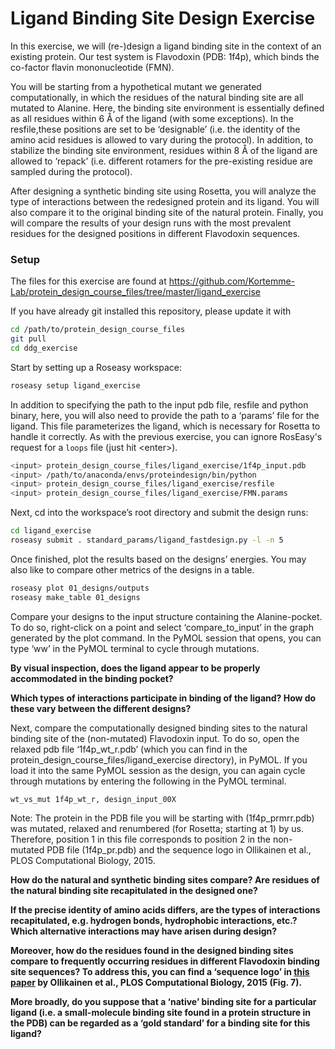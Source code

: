 Ligand Binding Site Design Exercise
===


In this exercise, we will (re-)design a ligand binding site in the context of an existing protein. Our test system is Flavodoxin (PDB: 1f4p), which binds the co-factor flavin mononucleotide (FMN).

You will be starting from a hypothetical mutant we generated computationally, in which the residues of the natural binding site are all mutated to Alanine. Here, the binding site environment is essentially defined as all residues within 6 Å of the ligand (with some exceptions). In the resfile,these positions are set to be ‘designable’ (i.e. the identity of the amino acid residues is allowed to vary during the protocol). In addition, to stabilize the binding site environment, residues within 8 Å of the ligand are allowed to ‘repack’ (i.e. different rotamers for the pre-existing residue are sampled during the protocol).

After designing a synthetic binding site using Rosetta, you will analyze the type of interactions between the redesigned protein and its ligand. You will also compare it to the original binding site of the natural protein. Finally, you will compare the results of your design runs with the most prevalent residues for the designed positions in different Flavodoxin sequences.

### Setup

The files for this exercise are found at https://github.com/Kortemme-Lab/protein_design_course_files/tree/master/ligand_exercise

If you have already git installed this repository, please update it with

```bash
cd /path/to/protein_design_course_files
git pull
cd ddg_exercise
```

Start by setting up a Roseasy workspace:

```bash
roseasy setup ligand_exercise
```

In addition to specifying the path to the input pdb file, resfile and python binary, here, you will also need to provide the path to a ‘params’ file for the ligand. This file parameterizes the ligand, which is necessary for Rosetta to handle it correctly. As with the previous exercise, you can ignore RosEasy's request for a `loops` file (just hit \<enter\>).

```bash
<input> protein_design_course_files/ligand_exercise/1f4p_input.pdb
<input> /path/to/anaconda/envs/proteindesign/bin/python
<input> protein_design_course_files/ligand_exercise/resfile
<input> protein_design_course_files/ligand_exercise/FMN.params
```

Next, cd into the workspace’s root directory and submit the design runs:

```bash
cd ligand_exercise
roseasy submit . standard_params/ligand_fastdesign.py -l -n 5
```

Once finished, plot the results based on the designs’ energies. You may also like to compare other metrics of the designs in a table.

```bash
roseasy plot 01_designs/outputs
roseasy make_table 01_designs
```

Compare your designs to the input structure containing the Alanine-pocket. To do so, right-click on a point and select ‘compare_to_input’ in the graph generated by the plot command.
In the PyMOL session that opens, you can type ‘ww’ in the PyMOL terminal to cycle through mutations.

**By visual inspection, does the ligand appear to be properly accommodated in the binding pocket?**

**Which types of interactions participate in binding of the ligand? How do these vary between the different designs?**

Next, compare the computationally designed binding sites to the natural binding site of the (non-mutated) Flavodoxin input. To do so, open the relaxed pdb file ‘1f4p_wt_r.pdb’ (which you can find in the protein_design_course_files/ligand_exercise directory), in PyMOL. If you load it into the same PyMOL session as the design, you can again cycle through mutations by entering the following in the PyMOL terminal.

```
wt_vs_mut 1f4p_wt_r, design_input_00X
```

Note:
The protein in the PDB file you will be starting with (1f4p_prmrr.pdb) was mutated, relaxed and renumbered (for Rosetta; starting at 1) by us. Therefore, position 1 in this file corresponds to position 2 in the non-mutated PDB file (1f4p_pr.pdb) and the sequence logo in Ollikainen et al., PLOS Computational Biology, 2015.

**How do the natural and synthetic binding sites compare? Are residues of the natural binding site recapitulated in the designed one?**

**If the precise identity of amino acids differs, are the types of interactions recapitulated, e.g. hydrogen bonds, hydrophobic interactions, etc.? Which alternative interactions may have arisen during design?**

**Moreover, how do the residues found in the designed binding sites compare to frequently occurring residues in different Flavodoxin binding site sequences? To address this, you can find a ‘sequence logo’ in [this paper](https://journals.plos.org/ploscompbiol/article?id=10.1371/journal.pcbi.1004335) by Ollikainen et al., PLOS Computational Biology, 2015 (Fig. 7).**

**More broadly, do you suppose that a ‘native’ binding site for a particular ligand (i.e. a small-molecule binding site found in a protein structure in the PDB) can be regarded as a ‘gold standard’ for a binding site for this ligand?**





